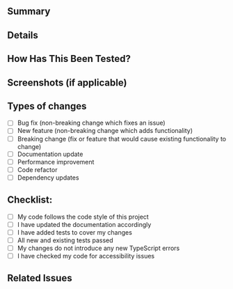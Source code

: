 <!-- Thanks for submitting a pull request! Please provide enough information so that others can review your pull request. -->

## Summary

<!-- Explain the purpose and scope of your changes -->

## Details

<!-- Include more specific details about what you changed and why -->

## How Has This Been Tested?

<!-- Describe how you tested these changes -->

## Screenshots (if applicable)

<!-- Add screenshots to show visual changes -->

## Types of changes

<!-- What types of changes does your code introduce? Put an `x` in all the boxes that apply: -->

- [ ] Bug fix (non-breaking change which fixes an issue)
- [ ] New feature (non-breaking change which adds functionality)
- [ ] Breaking change (fix or feature that would cause existing functionality to change)
- [ ] Documentation update
- [ ] Performance improvement
- [ ] Code refactor
- [ ] Dependency updates

## Checklist:

<!-- Go over all the following points, and put an `x` in all the boxes that apply. -->

- [ ] My code follows the code style of this project
- [ ] I have updated the documentation accordingly
- [ ] I have added tests to cover my changes
- [ ] All new and existing tests passed
- [ ] My changes do not introduce any new TypeScript errors
- [ ] I have checked my code for accessibility issues

## Related Issues

<!-- Link related issues below. Insert the issue link or reference after the word "Closes" if merging this should automatically close it. -->
